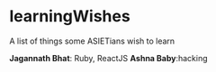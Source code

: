 # learningWishes
A list of things some ASIETians wish to learn

**Jagannath Bhat**: Ruby, ReactJS
**Ashna Baby**:hacking
